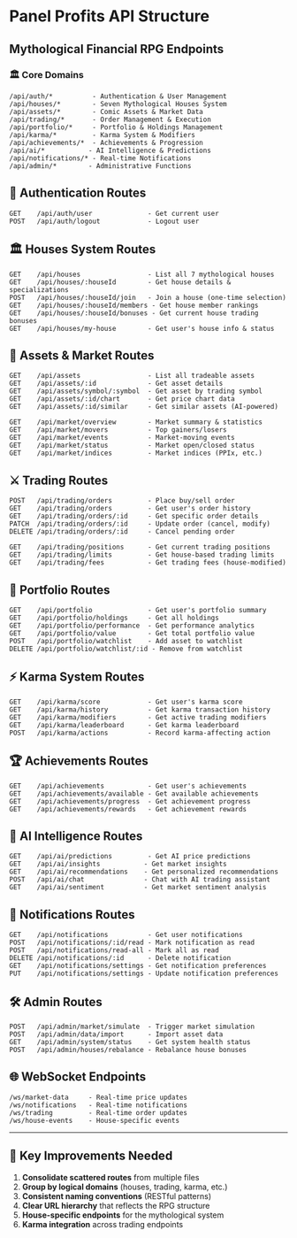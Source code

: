 # Panel Profits API Structure
## Mythological Financial RPG Endpoints

### 🏛️ Core Domains

```
/api/auth/*          - Authentication & User Management
/api/houses/*        - Seven Mythological Houses System
/api/assets/*        - Comic Assets & Market Data
/api/trading/*       - Order Management & Execution
/api/portfolio/*     - Portfolio & Holdings Management  
/api/karma/*         - Karma System & Modifiers
/api/achievements/*  - Achievements & Progression
/api/ai/*           - AI Intelligence & Predictions
/api/notifications/* - Real-time Notifications
/api/admin/*        - Administrative Functions
```

## 🔐 Authentication Routes
```
GET    /api/auth/user              - Get current user
POST   /api/auth/logout            - Logout user
```

## 🏛️ Houses System Routes
```
GET    /api/houses                 - List all 7 mythological houses
GET    /api/houses/:houseId        - Get house details & specializations
POST   /api/houses/:houseId/join   - Join a house (one-time selection)
GET    /api/houses/:houseId/members - Get house member rankings
GET    /api/houses/:houseId/bonuses - Get current house trading bonuses
GET    /api/houses/my-house        - Get user's house info & status
```

## 💎 Assets & Market Routes  
```
GET    /api/assets                 - List all tradeable assets
GET    /api/assets/:id             - Get asset details
GET    /api/assets/symbol/:symbol  - Get asset by trading symbol
GET    /api/assets/:id/chart       - Get price chart data
GET    /api/assets/:id/similar     - Get similar assets (AI-powered)

GET    /api/market/overview        - Market summary & statistics
GET    /api/market/movers          - Top gainers/losers
GET    /api/market/events          - Market-moving events
GET    /api/market/status          - Market open/closed status
GET    /api/market/indices         - Market indices (PPIx, etc.)
```

## ⚔️ Trading Routes
```
POST   /api/trading/orders         - Place buy/sell order
GET    /api/trading/orders         - Get user's order history
GET    /api/trading/orders/:id     - Get specific order details
PATCH  /api/trading/orders/:id     - Update order (cancel, modify)
DELETE /api/trading/orders/:id     - Cancel pending order

GET    /api/trading/positions      - Get current trading positions
GET    /api/trading/limits         - Get house-based trading limits
GET    /api/trading/fees           - Get trading fees (house-modified)
```

## 💼 Portfolio Routes
```
GET    /api/portfolio              - Get user's portfolio summary
GET    /api/portfolio/holdings     - Get all holdings
GET    /api/portfolio/performance  - Get performance analytics
GET    /api/portfolio/value        - Get total portfolio value
POST   /api/portfolio/watchlist    - Add asset to watchlist
DELETE /api/portfolio/watchlist/:id - Remove from watchlist
```

## ⚡ Karma System Routes
```
GET    /api/karma/score            - Get user's karma score
GET    /api/karma/history          - Get karma transaction history
GET    /api/karma/modifiers        - Get active trading modifiers
GET    /api/karma/leaderboard      - Get karma leaderboard
POST   /api/karma/actions          - Record karma-affecting action
```

## 🏆 Achievements Routes
```
GET    /api/achievements           - Get user's achievements
GET    /api/achievements/available - Get available achievements
GET    /api/achievements/progress  - Get achievement progress
GET    /api/achievements/rewards   - Get achievement rewards
```

## 🤖 AI Intelligence Routes
```
GET    /api/ai/predictions         - Get AI price predictions
GET    /api/ai/insights           - Get market insights
GET    /api/ai/recommendations    - Get personalized recommendations
POST   /api/ai/chat               - Chat with AI trading assistant
GET    /api/ai/sentiment          - Get market sentiment analysis
```

## 🔔 Notifications Routes
```
GET    /api/notifications          - Get user notifications
POST   /api/notifications/:id/read - Mark notification as read
POST   /api/notifications/read-all - Mark all as read
DELETE /api/notifications/:id      - Delete notification
GET    /api/notifications/settings - Get notification preferences
PUT    /api/notifications/settings - Update notification preferences
```

## 🛠️ Admin Routes
```
POST   /api/admin/market/simulate  - Trigger market simulation
POST   /api/admin/data/import      - Import asset data
GET    /api/admin/system/status    - Get system health status
POST   /api/admin/houses/rebalance - Rebalance house bonuses
```

## 🌐 WebSocket Endpoints
```
/ws/market-data     - Real-time price updates
/ws/notifications   - Real-time notifications
/ws/trading         - Real-time order updates
/ws/house-events    - House-specific events
```

---

## 🎯 Key Improvements Needed

1. **Consolidate scattered routes** from multiple files
2. **Group by logical domains** (houses, trading, karma, etc.)
3. **Consistent naming conventions** (RESTful patterns)
4. **Clear URL hierarchy** that reflects the RPG structure
5. **House-specific endpoints** for the mythological system
6. **Karma integration** across trading endpoints